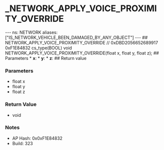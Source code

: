 # _NETWORK_APPLY_VOICE_PROXIMITY_OVERRIDE

--- ns: NETWORK aliases: ["IS_NETWORK_VEHICLE_BEEN_DAMAGED_BY_ANY_OBJECT"] --- ## NETWORK_APPLY_VOICE_PROXIMITY_OVERRIDE  // 0xDBD2056652689917 0xF1E84832 cs_type(BOOL) void NETWORK_APPLY_VOICE_PROXIMITY_OVERRIDE(float x, float y, float z);  ## Parameters * **x**: * **y**: * **z**:  ## Return value

### Parameters
* float x
* float y
* float z

### Return Value
* void

### Notes
* AP Hash: 0x0xF1E84832
* Build: 323

